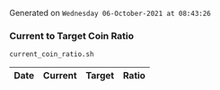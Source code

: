Generated on `Wednesday 06-October-2021 at 08:43:26`

### Current to Target Coin Ratio
`current_coin_ratio.sh`

Date|Current|Target|Ratio
---|---|---|---
